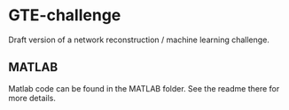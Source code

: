 # GTE-challenge

Draft version of a network reconstruction / machine learning challenge.

## MATLAB

Matlab code can be found in the MATLAB folder. See the readme there for
 more details.
